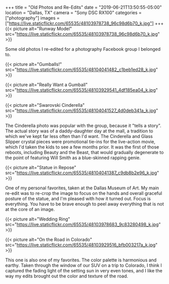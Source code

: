 +++
title = "Old Photos and Re-Edits"
date = "2019-06-21T13:50:55-05:00"
location = "Dallas, TX"
camera = "Sony DSC RX100"
categories = ["photography"]
images = ["https://live.staticflickr.com/65535/48103978738_96c98d6b70_k.jpg"]
+++
{{< picture alt="Runway Model" src="https://live.staticflickr.com/65535/48103978738_96c98d6b70_k.jpg" >}}
<!--more-->

Some old photos I re-edited for a photography Facebook group I belonged to.

{{< picture alt="Gumballs!" src="https://live.staticflickr.com/65535/48104041482_c1beb1ed28_k.jpg" >}}

{{< picture alt="Really Want a Gumball" src="https://live.staticflickr.com/65535/48103929541_4df185ea04_k.jpg" >}}

{{< picture alt="Swarovski Cinderella" src="https://live.staticflickr.com/65535/48104041527_4d0deb341a_k.jpg" >}}
           
The Cinderella photo was popular with the group, because it "tells a story". The actual story was of a daddy-daughter day at the mall, a tradition to which we've kept far less often than I'd want. The Cinderella and Glass Slipper crystal pieces were promotional tie-ins for the live-action movie, which I'd taken the kids to see a few months prior. It was the first of those reboots, including Beauty and the Beast, that would gradually degenerate to the point of featuring Will Smith as a blue-skinned rapping genie. 

{{< picture alt="Statue in Repose" src="https://live.staticflickr.com/65535/48104041387_c9db8b2e96_k.jpg" >}}
           
One of my personal favorites, taken at the Dallas Museum of Art. My main re-edit was to re-crop the image to focus on the hands and overall graceful posture of the statue, and I'm pleased with how it turned out. Focus is everything. You have to be brave enough to peel away everything that is not at the core of an image.

{{< picture alt="Wedding Ring" src="https://live.staticflickr.com/65535/48103978683_9c83280498_k.jpg" >}}

{{< picture alt="On the Road in Colorado" src="https://live.staticflickr.com/65535/48103929516_bfb003217a_k.jpg" >}}
           
This one is also one of my favorites. The color palette is harmonious and earthy. Taken through the window of our SUV on a trip to Colorado, I think I captured the fading light of the setting sun in very even tones, and I like the way my edits brought out the color and texture of the road. 
